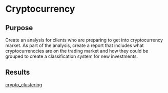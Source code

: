 # Cryptocurrency

## Purpose

Create an analysis for clients who are preparing to get into cryptocurrency market.  As part of the analysis, create a report that includes what cryptocurrenccies are on the trading market and how they could be grouped to create a classification system for new investments.

## Results

[crypto_clustering](https://github.com/nkinsler/Cryptocurrency/blob/main/crypto_clustering.ipynb)
